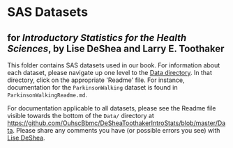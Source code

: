 SAS Datasets
================
## for *Introductory Statistics for the Health Sciences*, by Lise DeShea and Larry E. Toothaker

This folder contains SAS datasets used in our book.  For information about each dataset, please navigate up one level to the [Data directory](https://github.com/OuhscBbmc/DeSheaToothakerIntroStats/blob/master/Data).  In that directory, click on the appropriate 'Readme' file.  For instance, documentation for the `ParkinsonWalking` dataset is found in `ParkinsonWalkingReadme.md`.

For documentation applicable to all datasets, please see the Readme file visible towards the bottom of the `Data/` directory at https://github.com/OuhscBbmc/DeSheaToothakerIntroStats/blob/master/Data.  Please share any comments you have (or possible errors you see) with [Lise DeShea](http://nursing.ouhsc.edu/Research/meet-our-team.cfm).
